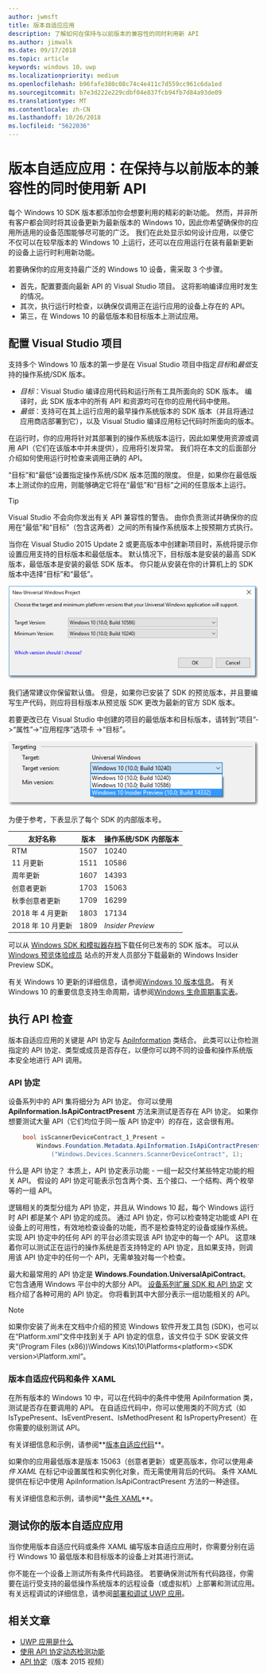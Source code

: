 ```yaml
---
author: jwmsft
title: 版本自适应应用
description: 了解如何在保持与以前版本的兼容性的同时利用新 API
ms.author: jimwalk
ms.date: 09/17/2018
ms.topic: article
keywords: windows 10，uwp
ms.localizationpriority: medium
ms.openlocfilehash: b96fafe380c08c74c4e411c7d559cc961c6da1ed
ms.sourcegitcommit: b7e3d222e229cdbf04e837fcb94fb7d84a93de09
ms.translationtype: MT
ms.contentlocale: zh-CN
ms.lasthandoff: 10/26/2018
ms.locfileid: "5622036"
---
```

# <a name="version-adaptive-apps-use-new-apis-while-maintaining-compatibility-with-previous-versions"></a>版本自适应应用：在保持与以前版本的兼容性的同时使用新 API

每个 Windows 10 SDK 版本都添加你会想要利用的精彩的新功能。 然而，并非所有客户都会同时将其设备更新为最新版本的 Windows 10，因此你希望确保你的应用所适用的设备范围能够尽可能的广泛。 我们在此处显示如何设计应用，以便它不仅可以在较早版本的 Windows 10 上运行，还可以在应用运行在装有最新更新的设备上运行时利用新功能。

若要确保你的应用支持最广泛的 Windows 10 设备，需采取 3 个步骤。

- 首先，配置要面向最新 API 的 Visual Studio 项目。 这将影响编译应用时发生的情况。
- 其次，执行运行时检查，以确保仅调用正在运行应用的设备上存在的 API。
- 第三，在 Windows 10 的最低版本和目标版本上测试应用。

## <a name="configure-your-visual-studio-project"></a>配置 Visual Studio 项目

支持多个 Windows 10 版本的第一步是在 Visual Studio 项目中指定*目标*和*最低*支持的操作系统/SDK 版本。

- *目标*：Visual Studio 编译应用代码和运行所有工具所面向的 SDK 版本。 编译时，此 SDK 版本中的所有 API 和资源均可在你的应用代码中使用。
- *最低*：支持可在其上运行应用的最早操作系统版本的 SDK 版本（并且将通过应用商店部署到它），以及 Visual Studio 编译应用标记代码时所面向的版本。 

在运行时，你的应用将针对其部署到的操作系统版本运行，因此如果使用资源或调用 API（它们在该版本中并未提供），应用将引发异常。 我们将在本文的后面部分介绍如何使用运行时检查来调用正确的 API。

“目标”和“最低”设置指定操作系统/SDK 版本范围的限度。 但是，如果你在最低版本上测试你的应用，则能够确定它将在“最低”和“目标”之间的任意版本上运行。

> [!TIP]
> Visual Studio 不会向你发出有关 API 兼容性的警告。 由你负责测试并确保你的应用在“最低”和“目标”（包含这两者）之间的所有操作系统版本上按预期方式执行。

当你在 Visual Studio 2015 Update 2 或更高版本中创建新项目时，系统将提示你设置应用支持的目标版本和最低版本。 默认情况下，目标版本是安装的最高 SDK 版本，最低版本是安装的最低 SDK 版本。 你只能从安装在你的计算机上的 SDK 版本中选择“目标”和“最低”。 

![在 Visual Studio 中设置目标 SDK](images/vs-target-sdk-1.png)

我们通常建议你保留默认值。 但是，如果你已安装了 SDK 的预览版本，并且要编写生产代码，则应将目标版本从预览版 SDK 更改为最新的官方 SDK 版本。 

若要更改已在 Visual Studio 中创建的项目的最低版本和目标版本，请转到“项目”-&gt;“属性”-&gt;“应用程序”选项卡 -&gt;“目标”。

![在 Visual Studio 中更改目标 SDK](images/vs-target-sdk-2.png)

为便于参考，下表显示了每个 SDK 的内部版本号。

| 友好名称 | 版本 | 操作系统/SDK 内部版本 |
| ---- | ---- | ---- |
| RTM | 1507 | 10240 |
| 11 月更新 | 1511 | 10586 |
| 周年更新 | 1607 | 14393 |
| 创意者更新 | 1703 | 15063 |
| 秋季创意者更新 | 1709 | 16299 |
| 2018 年 4 月更新 | 1803 | 17134 |
| 2018 年 10 月更新 | 1809 | _Insider Preview_ |

可以从 [Windows SDK 和模拟器存档](https://developer.microsoft.com/downloads/sdk-archive)下载任何已发布的 SDK 版本。 可以从 [Windows 预览体验成员](https://insider.windows.com/Home/BuildWithWindows) 站点的开发人员部分下载最新的 Windows Insider Preview SDK。

 有关 Windows 10 更新的详细信息，请参阅[Windows 10 版本信息](https://technet.microsoft.com/windows/release-info)。 有关 Windows 10 的重要信息支持生命周期，请参阅[Windows 生命周期事实表](https://support.microsoft.com/help/13853/windows-lifecycle-fact-sheet)。

## <a name="perform-api-checks"></a>执行 API 检查

版本自适应应用的关键是 API 协定与 [ApiInformation](https://docs.microsoft.com/uwp/api/windows.foundation.metadata.apiinformation) 类结合。 此类可以让你检测指定的 API 协定、类型或成员是否存在，以便你可以跨不同的设备和操作系统版本安全地进行 API 调用。

### <a name="api-contracts"></a>API 协定

设备系列中的 API 集将细分为 API 协定。 你可以使用 **ApiInformation.IsApiContractPresent** 方法来测试是否存在 API 协定。 如果你想要测试大量 API（它们均位于同一版 API 协定中）的存在，这会很有用。

```csharp
    bool isScannerDeviceContract_1_Present =
        Windows.Foundation.Metadata.ApiInformation.IsApiContractPresent
            ("Windows.Devices.Scanners.ScannerDeviceContract", 1);
```

什么是 API 协定？ 本质上，API 协定表示功能 - 一组一起交付某些特定功能的相关 API。 假设的 API 协定可能表示包含两个类、五个接口、一个结构、两个枚举等的一组 API。

逻辑相关的类型分组为 API 协定，并且从 Windows 10 起，每个 Windows 运行时 API 都是某个 API 协定的成员。 通过 API 协定，你可以检查特定功能或 API 在设备上的可用性，有效地检查设备的功能，而不是检查特定的设备或操作系统。 实现 API 协定中的任何 API 的平台必须实现该 API 协定中的每一个 API。 这意味着你可以测试正在运行的操作系统是否支持特定的 API 协定，且如果支持，则调用该 API 协定中的任何一个 API，无需单独对每一个检查。

最大和最常用的 API 协定是 **Windows.Foundation.UniversalApiContract**。 它包含通用 Windows 平台中的大部分 API。 [设备系列扩展 SDK 和 API 协定](https://docs.microsoft.com/uwp/extension-sdks/) 文档介绍了各种可用的 API 协定。 你将看到其中大部分表示一组功能相关的 API。

> [!NOTE]
> 如果你安装了尚未在文档中介绍的预览 Windows 软件开发工具包 (SDK)，也可以在“Platform.xml”文件中找到关于 API 协定的信息，该文件位于 SDK 安装文件夹“\(Program Files (x86))\Windows Kits\10\Platforms\<platform>\<SDK version>\Platform.xml”。

### <a name="version-adaptive-code-and-conditional-xaml"></a>版本自适应代码和条件 XAML

在所有版本的 Windows 10 中，可以在代码中的条件中使用 ApiInformation 类，测试是否存在要调用的 API。 在自适应代码中，你可以使用类的不同方式（如 IsTypePresent、IsEventPresent、IsMethodPresent 和 IsPropertyPresent）在你需要的级别测试 API。

有关详细信息和示例，请参阅**[版本自适应代码](version-adaptive-code.md)**。

如果你的应用最低版本是版本 15063（创意者更新）或更高版本，你可以使用*条件 XAML* 在标记中设置属性和实例化对象，而无需使用背后的代码。 条件 XAML 提供在标记中使用 ApiInformation.IsApiContractPresent 方法的一种途径。

有关详细信息和示例，请参阅**[条件 XAML](conditional-xaml.md)**。

## <a name="test-your-version-adaptive-app"></a>测试你的版本自适应应用

当你使用版本自适应代码或条件 XAML 编写版本自适应应用时，你需要分别在运行 Windows 10 最低版本和目标版本的设备上对其进行测试。

你不能在一个设备上测试所有条件代码路径。 若要确保测试所有代码路径，你需要在运行受支持的最低操作系统版本的远程设备（或虚拟机）上部署和测试应用。
有关远程调试的详细信息，请参阅[部署和调试 UWP 应用](deploying-and-debugging-uwp-apps.md)。

## <a name="related-articles"></a>相关文章

- [UWP 应用是什么](https://docs.microsoft.com/windows/uwp/get-started/universal-application-platform-guide)
- [使用 API 协定动态检测功能](https://blogs.windows.com/buildingapps/2015/09/15/dynamically-detecting-features-with-api-contracts-10-by-10/)
- [API 协定](https://channel9.msdn.com/Events/Build/2015/3-733)（版本 2015 视频）